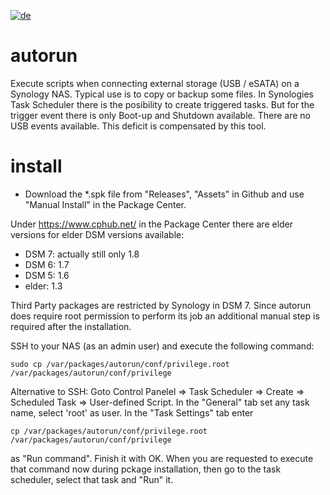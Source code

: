 [![de](https://img.shields.io/badge/lang-de-yellow.svg)](https://github.com/schmidhorst/synology-autorun/blob/main/README.de.md)
# autorun
Execute scripts when connecting external storage (USB / eSATA) on a Synology NAS. Typical use is to copy or backup some files. 
In Synologies Task Scheduler there is the posibility to create triggered tasks. But for the trigger event there is only Boot-up and Shutdown available. There are no USB events available. This deficit is compensated by this tool.  

# install
* Download the *.spk file from "Releases", "Assets" in Github and use "Manual Install" in the Package Center.

Under https://www.cphub.net/ in the Package Center there are elder versions for elder DSM versions available:
* DSM 7: actually still only 1.8
* DSM 6: 1.7
* DSM 5: 1.6
* elder: 1.3

Third Party packages are restricted by Synology in DSM 7. Since autorun does require root 
permission to perform its job an additional manual step is required after the installation.

SSH to your NAS (as an admin user) and execute the following command:

```shell
sudo cp /var/packages/autorun/conf/privilege.root /var/packages/autorun/conf/privilege
```
Alternative to SSH: 
Goto Control Panelel => Task Scheduler => Create => Scheduled Task => User-defined Script. In the "General" tab set any task name, select 'root' as user. In the "Task Settings" tab enter  
```shell
cp /var/packages/autorun/conf/privilege.root /var/packages/autorun/conf/privilege
```
as "Run command". Finish it with OK. When you are requested to execute that command now during pckage installation, then go to the task scheduler, select that task and "Run" it. 

